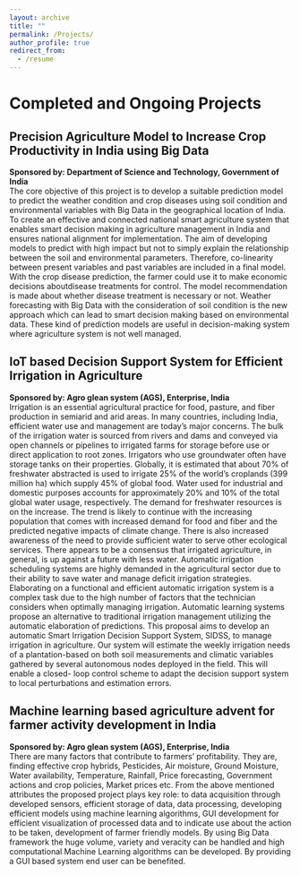 ```yaml
---
layout: archive 
title: ""
permalink: /Projects/
author_profile: true
redirect_from:
  - /resume
---
```



# Completed and Ongoing Projects

## Precision Agriculture Model to Increase Crop Productivity in India using Big Data
**Sponsored by: Department of Science and Technology, Government of India** \
The core objective of this project is to develop a suitable prediction model to predict the weather condition and crop diseases using soil condition and environmental variables with Big Data in the geographical location of India. To create an effective and connected national smart agriculture system that enables smart decision making in agriculture management in India and ensures national alignment for implementation. The aim of developing models to predict with high impact but not to simply explain the relationship between the soil and environmental parameters. Therefore, co-linearity between present variables and past variables are included in a final model. With the crop disease prediction, the farmer could use it to make economic decisions aboutdisease treatments for control. The model recommendation is made about whether disease treatment is necessary or not. Weather forecasting with Big Data with the consideration of soil condition is the new approach which can lead to smart decision making based on environmental data. These kind of prediction models are useful in decision-making system where agriculture system is not well managed.

## IoT based Decision Support System for Efficient Irrigation in Agriculture
**Sponsored by: Agro glean system (AGS), Enterprise, India** \
Irrigation is an essential agricultural practice for food, pasture, and fiber production in semiarid and arid areas. In many countries, including India, efficient water use and management are today’s major concerns. The bulk of the irrigation water is sourced from rivers and dams and conveyed via open channels or pipelines to irrigated farms for storage before use or direct application to root zones. Irrigators who use groundwater often have storage tanks on their properties. Globally, it is estimated that about 70% of freshwater abstracted is used to irrigate 25% of the world’s croplands (399 million ha) which supply 45% of global food. Water used for industrial and domestic purposes accounts for approximately 20% and 10% of the total global water usage, respectively. The demand for freshwater resources is on the increase. The trend is likely to continue with the increasing population that comes with increased demand for food and fiber and the predicted negative impacts of climate change. There is also increased awareness of the need to provide sufficient water to serve other ecological services. There appears to be a consensus that irrigated agriculture, in general, is up against a future with less water. Automatic irrigation scheduling systems are highly demanded in the agricultural sector due to their ability to save water and manage deficit irrigation strategies. Elaborating on a functional and efficient automatic irrigation system is a complex task due to the high number of factors that the technician considers when optimally managing irrigation. Automatic learning systems propose an alternative to traditional irrigation management utilizing the automatic elaboration of predictions. This proposal aims to develop an automatic Smart Irrigation Decision Support System, SIDSS, to manage irrigation in agriculture. Our system will estimate the weekly irrigation needs of a plantation-based on both soil measurements and climatic variables gathered by several autonomous nodes deployed in the field. This will enable a closed- loop control scheme to adapt the decision support system to local perturbations and estimation errors.


## Machine learning based agriculture advent for farmer activity development in India
**Sponsored by: Agro glean system (AGS), Enterprise, India** \
There are many factors that contribute to farmers’ profitability. They are, finding effective crop hybrids, Pesticides, Air moisture, Ground Moisture, Water availability, Temperature, Rainfall, Price forecasting, Government actions and crop policies, Market prices etc. From the above mentioned attributes the proposed project plays key role: to data acquisition through developed sensors, efficient storage of data, data processing, developing efficient models using machine learning algorithms, GUI development for efficient visualization of processed data and to indicate use about the action to be taken, development of farmer friendly models.
By using Big Data framework the huge volume, variety and veracity can be handled and high computational Machine Learning algorithms can be developed. By providing a GUI based system end user can be benefited.
